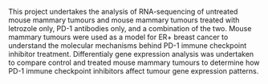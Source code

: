 


This project undertakes the analysis of RNA-sequencing of untreated mouse mammary tumours and mouse mammary tumours treated with letrozole only, PD-1 antibodies only, and a combination of the two. Mouse mammary tumours were used as a model for ER+ breast cancer to understand the molecular mechanisms behind PD-1 immune checkpoint inhibitor treatment. Differentialy gene expression analysis was undertaken to compare control and treated mouse mammary tumours to determine how PD-1 immune checkpoint inhibitors affect tumour gene expression patterns. 

